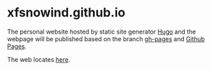 # xfsnowind.github.io

The personal website hosted by static site generator [Hugo](https://gohugo.io/) and the webpage will be published based on the branch [gh-pages](https://github.com/xfsnowind/xfsnowind.github.io/tree/gh-pages) and [Github Pages](https://pages.github.com/).

The web locates [here](https://xfsnowind.github.io/).